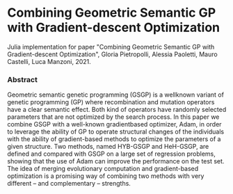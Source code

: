 # Combining Geometric Semantic GP with Gradient-descent Optimization

Julia implementation for paper "Combining Geometric Semantic GP with Gradient-descent Optimization", Gloria Pietropolli, Alessia Paoletti, Mauro Castelli, Luca Manzoni, 2021.

### Abstract
Geometric semantic genetic programming (GSGP) is a wellknown variant of genetic programming (GP) where recombination and mutation operators have a clear semantic effect. Both kind of operators have randomly selected parameters that are not optimized by the search process. In this paper we combine GSGP with a well-known gradientbased optimizer, Adam, in order to leverage the ability of GP to operate structural changes of the individuals with the ability of gradient-based
methods to optimize the parameters of a given structure. Two methods, named HYB-GSGP and HeH-GSGP, are defined and compared with GSGP on a large set of regression problems, showing that the use of Adam can improve the performance on the test set. The idea of merging evolutionary computation and gradient-based optimization is a promising way of combining two methods with very different – and complementary – strengths.
